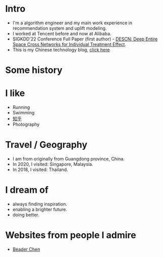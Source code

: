 
# Intro
- I'm a algorithm engineer and my main work experience in recommendation system and uplift modeling.
- I worked at Tencent before and now at Alibaba.
- SIGKDD'22 Conference Full Paper (first author) - [DESCN: Deep Entire Space Cross Networks for Individual Treatment Effect](https://arxiv.org/abs/2207.09920).
- This is my Chinese technology blog, [click here](https://www.zhihu.com/people/zhong-xian-sheng-4-44/posts)

# Some history



# I like

- Running
- Swimming
- [知乎](https://www.zhihu.com/people/zhong-xian-sheng-4-44/posts)
- Photography

# Travel / Geography

- I am from originally from Guangdong province, China.
- In 2020, I visited: Singapore, Malaysia.
- In 2018, I visited: Thailand.

# I dream of

- always finding inspiration.
- enabling a brighter future.
- doing better.

# Websites from people I admire

- [Beader Chen](https://beader.me/) 
